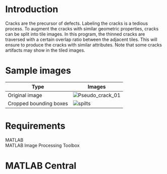 # Introduction
Cracks are the precursor of defects. Labeling the cracks is a tedious process. To augment the cracks with similar geometric properties, cracks can be split into tile images. In this program, the thinned cracks are traversed with a certain overlap ratio between the adjacent tiles. This will ensure to produce the cracks with similar attributes. Note that some cracks artifacts may show in the tiled images.

# Sample images
| Type | Images |
| --- | --- |
| Original image | ![Pseudo_crack_01](https://user-images.githubusercontent.com/28588878/151142451-aefd0ab7-ed12-4c40-a1f4-ab2d1e8c523b.png) |
| Cropped bounding boxes | ![spilts](https://user-images.githubusercontent.com/28588878/151142485-890eb1a8-4090-43c4-abe2-444f345fee24.png) |

# Requirements
MATLAB <br />
MATLAB Image Processing Toolbox <br />

# MATLAB Central
